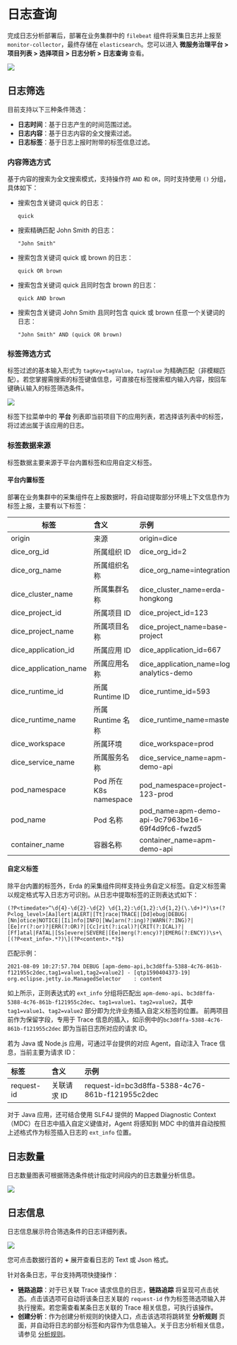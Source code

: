 # 日志查询

完成日志分析部署后，部署在业务集群中的 `filebeat` 组件将采集日志并上报至 `monitor-collector`，最终存储在 `elasticsearch`。您可以进入 **微服务治理平台 > 项目列表 > 选择项目 > 日志分析 > 日志查询** 查看。

![](https://terminus-paas.oss-cn-hangzhou.aliyuncs.com/paas-doc/2021/08/18/84fd032e-2c77-4708-b90a-0df6af429448.png)

## 日志筛选

目前支持以下三种条件筛选：

- **日志时间**：基于日志产生的时间范围过滤。
- **日志内容**：基于日志内容的全文搜索过滤。
- **日志标签**：基于日志上报时附带的标签信息过滤。

### 内容筛选方式
基于内容的搜索为全文搜索模式，支持操作符 `AND` 和 `OR`，同时支持使用 `()` 分组，具体如下：

- 搜索包含关键词 quick 的日志：
  
  `quick`


- 搜索精确匹配 John Smith 的日志：
  
  `"John Smith"`


- 搜索包含关键词 quick 或 brown 的日志：
  
  `quick OR brown`


- 搜索包含关键词 quick 且同时包含 brown 的日志：
  
  `quick AND brown`


- 搜索包含关键词 John Smith 且同时包含 quick 或 brown 任意一个关键词的日志：

  `"John Smith" AND (quick OR brown)`


### 标签筛选方式

标签过滤的基本输入形式为 `tagKey=tagValue`，`tagValue` 为精确匹配（非模糊匹配）。若您掌握需搜索的标签键值信息，可直接在标签搜索框内输入内容，按回车键确认输入的标签筛选条件。

![](https://terminus-paas.oss-cn-hangzhou.aliyuncs.com/paas-doc/2021/08/18/309bf2c3-cd1e-4ef1-bbe8-ad6545214fbb.png)

标签下拉菜单中的 **平台** 列表即当前项目下的应用列表，若选择该列表中的标签，将过滤出属于该应用的日志。

### 标签数据来源

标签数据主要来源于平台内置标签和应用自定义标签。

#### 平台内置标签
部署在业务集群中的采集组件在上报数据时，将自动提取部分环境上下文信息作为标签上报，主要有以下标签：

| 标签 | 含义 | 示例 |
| ---- | :--- | :--- |
| origin | 来源 | origin=dice |
| dice_org_id | 所属组织 ID | dice_org_id=2 |
| dice_org_name | 所属组织名称 | dice_org_name=integration |
| dice_cluster_name | 所属集群名称 | dice_cluster_name=erda-hongkong |
| dice_project_id | 所属项目 ID | dice_project_id=123 |
| dice_project_name | 所属项目名称 | dice_project_name=base-project |
| dice_application_id | 所属应用 ID | dice_application_id=667 |
| dice_application_name | 所属应用名称 | dice_application_name=log-analytics-demo |
| dice_runtime_id | 所属 Runtime ID | dice_runtime_id=593 |
| dice_runtime_name | 所属 Runtime 名称 | dice_runtime_name=master |
| dice_workspace | 所属环境 | dice_workspace=prod |
| dice_service_name | 所属服务名称 | dice_service_name=apm-demo-api |
| pod_namespace | Pod 所在 K8s namespace | pod_namespace=project-123-prod |
| pod_name | Pod 名称 | pod_name=apm-demo-api-9c7963be16-69f4d9fc6-fwzd5 |
| container_name | 容器名称 | container_name=apm-demo-api |

#### 自定义标签

除平台内置的标签外，Erda 的采集组件同样支持业务自定义标签。自定义标签需以规定格式写入日志方可识别。从日志中提取标签的正则表达式如下：
```regexp
(?P<timedate>^\d{4}-\d{2}-\d{2} \d{1,2}:\d{1,2}:\d{1,2}(\.\d+)*)\s+(?P<log_level>[Aa]lert|ALERT|[Tt]race|TRACE|[Dd]ebug|DEBUG|[Nn]otice|NOTICE|[Ii]nfo|INFO|[Ww]arn(?:ing)?|WARN(?:ING)?|[Ee]rr(?:or)?|ERR(?:OR)?|[Cc]rit(?:ical)?|CRIT(?:ICAL)?|[Ff]atal|FATAL|[Ss]evere|SEVERE|[Ee]merg(?:ency)?|EMERG(?:ENCY))\s+\[(?P<ext_info>.*?)\](?P<content>.*?$)
```
匹配示例：
```text
2021-08-09 10:27:57.704 DEBUG [apm-demo-api,bc3d8ffa-5388-4c76-861b-f121955c2dec,tag1=value1,tag2=value2] - [qtp1590404373-19] org.eclipse.jetty.io.ManagedSelector    : content
```
如上所示，正则表达式的 `ext_info` 分组将匹配出 `apm-demo-api`、`bc3d8ffa-5388-4c76-861b-f121955c2dec`、`tag1=value1`、`tag2=value2`，其中 `tag1=value1`、`tag2=value2` 部分即为允许业务插入自定义标签的位置。 前两项目前作为保留字段，专用于 Trace 信息的插入，如示例中的`bc3d8ffa-5388-4c76-861b-f121955c2dec` 即为当前日志所对应的请求 ID。

若为 Java 或 Node.js 应用，可通过平台提供的对应 Agent，自动注入 Trace 信息，当前主要为请求 ID：

| 标签 | 含义 | 示例 |
| :--- | :--- | :--- |
| request-id | 关联请求 ID | request-id=bc3d8ffa-5388-4c76-861b-f121955c2dec |

对于 Java 应用，还可结合使用 SLF4J 提供的 Mapped Diagnostic Context（MDC）在日志中插入自定义键值对，Agent 将感知到 MDC 中的值并自动按照上述格式作为标签插入日志的 `ext_info` 位置。

## 日志数量

日志数量图表可根据筛选条件统计指定时间段内的日志数量分析信息。

![](https://terminus-paas.oss-cn-hangzhou.aliyuncs.com/paas-doc/2021/08/18/1a6f880a-7116-46fa-aa63-844749abc057.png)

## 日志信息

日志信息展示符合筛选条件的日志详细列表。

![](https://terminus-paas.oss-cn-hangzhou.aliyuncs.com/paas-doc/2021/08/18/673d0128-ff28-4aec-aae1-928dbae72482.png)

您可点击数据行首的 **+** 展开查看日志的 Text 或 Json 格式。

针对各条日志，平台支持两项快捷操作：

- **链路追踪**：对于已关联 Trace 请求信息的日志，**链路追踪** 将呈现可点击状态。点击该选项可自动将该条日志关联的 `request-id` 作为标签筛选项输入并执行搜索。若您需查看某条日志关联的 Trace 相关信息，可执行该操作。
- **创建分析**：作为创建分析规则的快捷入口，点击该选项将跳转至 **分析规则** 页面，并自动将日志的部分标签和内容作为信息输入。关于日志分析相关信息，请参见 [分析规则](rules.md)。

